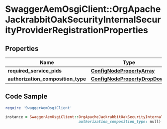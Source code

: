 # SwaggerAemOsgiClient::OrgApacheJackrabbitOakSecurityInternalSecurityProviderRegistrationProperties

## Properties

Name | Type | Description | Notes
------------ | ------------- | ------------- | -------------
**required_service_pids** | [**ConfigNodePropertyArray**](ConfigNodePropertyArray.md) |  | [optional] 
**authorization_composition_type** | [**ConfigNodePropertyDropDown**](ConfigNodePropertyDropDown.md) |  | [optional] 

## Code Sample

```ruby
require 'SwaggerAemOsgiClient'

instance = SwaggerAemOsgiClient::OrgApacheJackrabbitOakSecurityInternalSecurityProviderRegistrationProperties.new(required_service_pids: null,
                                 authorization_composition_type: null)
```


